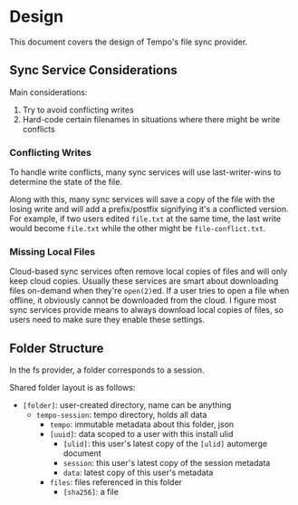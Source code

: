 # Design

This document covers the design of Tempo's file sync provider.

## Sync Service Considerations
Main considerations:

1. Try to avoid conflicting writes
2. Hard-code certain filenames in situations where there might be write conflicts

### Conflicting Writes
To handle write conflicts, many sync services will use last-writer-wins to determine the state of the file.

Along with this, many sync services will save a copy of the file with the losing write and will add a prefix/postfix signifying it's a conflicted version. For example, if two users edited `file.txt` at the same time, the last write would become `file.txt` while the other might be `file-conflict.txt`.

### Missing Local Files
Cloud-based sync services often remove local copies of files and will only keep cloud copies. Usually these services are smart about downloading files on-demand when they're `open(2)`ed. If a user tries to open a file when offline, it obviously cannot be downloaded from the cloud. I figure most sync services provide means to always download local copies of files, so users need to make sure they enable these settings.

## Folder Structure
In the fs provider, a folder corresponds to a session.

Shared folder layout is as follows:

- `[folder]`: user-created directory, name can be anything
  - `tempo-session`: tempo directory, holds all data
    - `tempo`: immutable metadata about this folder, json
    - `[uuid]`: data scoped to a user with this install ulid
      - `[ulid]`: this user's latest copy of the `[ulid]` automerge document
      - `session`: this user's latest copy of the session metadata
      - `data`: latest copy of this user's metadata
    - `files`: files referenced in this folder
      - `[sha256]`: a file